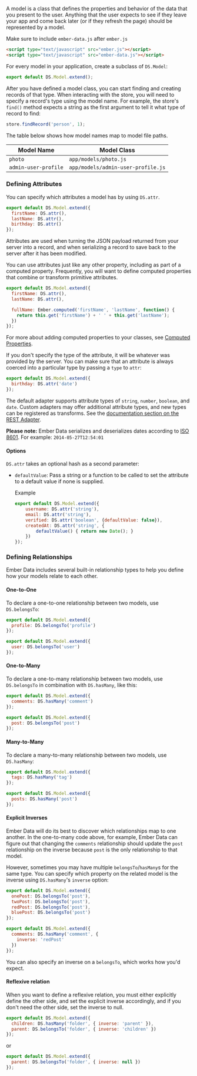 A model is a class that defines the properties and behavior of the
data that you present to the user. Anything that the user expects to see
if they leave your app and come back later (or if they refresh the page)
should be represented by a model.

Make sure to include `ember-data.js` after `ember.js`

```html
<script type="text/javascript" src="ember.js"></script>
<script type="text/javascript" src="ember-data.js"></script>
```

For every model in your application, create a subclass of `DS.Model`:

```javascript {data-filename=app/models/person.js}
export default DS.Model.extend();
```

After you have defined a model class, you can start finding and creating
records of that type. When interacting with the store, you will need to
specify a record's type using the model name. For example, the store's
`find()` method expects a string as the first argument to tell it what
type of record to find:

```javascript
store.findRecord('person', 1);
```

The table below shows how model names map to model file paths.

<table>
  <thead>
  <tr>
    <th>Model Name</th>
    <th>Model Class</th>
  </tr>
  </thead>
  <tr>
    <td><code>photo</code></td>
    <td><code>app/models/photo.js</code></td>
  </tr>
  <tr>
    <td><code>admin-user-profile</code></td>
    <td><code>app/models/admin-user-profile.js</code></td>
  </tr>
</table>

### Defining Attributes

You can specify which attributes a model has by using `DS.attr`.

```javascript {data-filename=app/models/person.js}
export default DS.Model.extend({
  firstName: DS.attr(),
  lastName: DS.attr(),
  birthday: DS.attr()
});
```

Attributes are used when turning the JSON payload returned from your
server into a record, and when serializing a record to save back to the
server after it has been modified.

You can use attributes just like any other property, including as part of a
computed property. Frequently, you will want to define computed
properties that combine or transform primitive attributes.

```javascript {data-filename=app/models/person.js}
export default DS.Model.extend({
  firstName: DS.attr(),
  lastName: DS.attr(),

  fullName: Ember.computed('firstName', 'lastName', function() {
    return this.get('firstName') + ' ' + this.get('lastName');
  })
});
```

For more about adding computed properties to your classes, see [Computed Properties](../../object-model/computed-properties/).

If you don't specify the type of the attribute, it will be whatever was
provided by the server. You can make sure that an attribute is always
coerced into a particular type by passing a `type` to `attr`:

```javascript {data-filename=app/models/person.js}
export default DS.Model.extend({
  birthday: DS.attr('date')
});
```

The default adapter supports attribute types of `string`,
`number`, `boolean`, and `date`. Custom adapters may offer additional
attribute types, and new types can be registered as transforms. See the
[documentation section on the REST Adapter](../../models/the-rest-adapter/).

**Please note:** Ember Data serializes and deserializes dates according to
                 [ISO 8601][]. For example: `2014-05-27T12:54:01`

[ISO 8601]: http://en.wikipedia.org/wiki/ISO_8601

#### Options

`DS.attr` takes an optional hash as a second parameter:

- `defaultValue`: Pass a string or a function to be called to set the
                  attribute to a default value if none is supplied.

  Example

  ```javascript {data-filename="app/models/user.js"}
  export default DS.Model.extend({
      username: DS.attr('string'),
      email: DS.attr('string'),
      verified: DS.attr('boolean', {defaultValue: false}),
      createdAt: DS.attr('string', {
          defaultValue() { return new Date(); }
      })
  });
  ```


### Defining Relationships

Ember Data includes several built-in relationship types to help you
define how your models relate to each other.

#### One-to-One

To declare a one-to-one relationship between two models, use
`DS.belongsTo`:

```javascript {data-filename=app/models/user.js}
export default DS.Model.extend({
  profile: DS.belongsTo('profile')
});
```

```javascript {data-filename=app/models/profile.js}
export default DS.Model.extend({
  user: DS.belongsTo('user')
});
```

#### One-to-Many

To declare a one-to-many relationship between two models, use
`DS.belongsTo` in combination with `DS.hasMany`, like this:

```javascript {data-filename=app/models/post.js}
export default DS.Model.extend({
  comments: DS.hasMany('comment')
});
```

```javascript {data-filename=app/models/comment.js}
export default DS.Model.extend({
  post: DS.belongsTo('post')
});
```

#### Many-to-Many

To declare a many-to-many relationship between two models, use
`DS.hasMany`:

```javascript {data-filename=app/models/post.js}
export default DS.Model.extend({
  tags: DS.hasMany('tag')
});
```

```javascript {data-filename=app/models/tag.js}
export default DS.Model.extend({
  posts: DS.hasMany('post')
});
```

#### Explicit Inverses

Ember Data will do its best to discover which relationships map to one
another. In the one-to-many code above, for example, Ember Data can figure out that
changing the `comments` relationship should update the `post`
relationship on the inverse because `post` is the only relationship to
that model.

However, sometimes you may have multiple `belongsTo`/`hasMany`s for the
same type. You can specify which property on the related model is the
inverse using `DS.hasMany`'s `inverse` option:

```javascript {data-filename=app/models/comment.js}
export default DS.Model.extend({
  onePost: DS.belongsTo('post'),
  twoPost: DS.belongsTo('post'),
  redPost: DS.belongsTo('post'),
  bluePost: DS.belongsTo('post')
});
```

```javascript {data-filename=app/models/post.js}
export default DS.Model.extend({
  comments: DS.hasMany('comment', {
    inverse: 'redPost'
  })
});
```

You can also specify an inverse on a `belongsTo`, which works how you'd expect.

#### Reflexive relation

When you want to define a reflexive relation, you must either explicitly define
the other side, and set the explicit inverse accordingly, and if you don't need the
other side, set the inverse to null.

```javascript {data-filename=app/models/folder.js}
export default DS.Model.extend({
  children: DS.hasMany('folder', { inverse: 'parent' }),
  parent: DS.belongsTo('folder', { inverse: 'children' })
});
```

or

```javascript {data-filename=app/models/folder.js}
export default DS.Model.extend({
  parent: DS.belongsTo('folder', { inverse: null })
});
```

<!-- eof - needed for pages that end in a code block  -->
